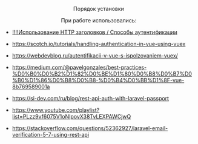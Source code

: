 <p align="center">Порядок установки</p>


<p align="center">При работе использовались:</p>

<p align="center">

- <a href="https://deworker.pro/edu/series/http-basics/authentication-headers">!!!!Использование HTTP заголовков / Способы аутентификации</a>

- https://scotch.io/tutorials/handling-authentication-in-vue-using-vuex
- https://webdevblog.ru/autentifikacii-v-vue-s-ispolzovaniem-vuex/
- https://medium.com/@pavelgonzales/best-practices-%D0%B0%D0%B2%D1%82%D0%BE%D1%80%D0%B8%D0%B7%D0%B0%D1%86%D0%B8%D0%B8-%D0%B4%D0%BB%D1%8F-vue-8b769589001a

- https://si-dev.com/ru/blog/rest-api-auth-with-laravel-passport


- https://www.youtube.com/playlist?list=PLzz9vf6075V1oNIpovX38TvLEXPAWCjwQ
- https://stackoverflow.com/questions/52362927/laravel-email-verification-5-7-using-rest-api

</p>